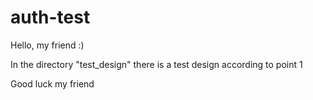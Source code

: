 # auth-test

Hello, my friend :)

In the directory "test_design" there is a test design according to point 1

Good luck my friend
